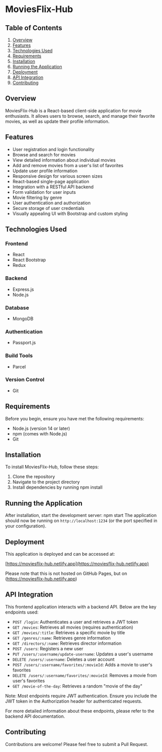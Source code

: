 # MoviesFlix-Hub

## Table of Contents
1. [Overview](#overview)
2. [Features](#features)
3. [Technologies Used](#technologies-used)
4. [Requirements](#requirements)
5. [Installation](#installation)
6. [Running the Application](#running-the-application)
7. [Deployment](#deployment)
8. [API Integration](#api-integration)
9. [Contributing](#contributing)

## Overview

MoviesFlix-Hub is a React-based client-side application for movie enthusiasts. It allows users to browse, search, and manage their favorite movies, as well as update their profile information.

## Features

- User registration and login functionality
- Browse and search for movies
- View detailed information about individual movies
- Add and remove movies from a user's list of favorites
- Update user profile information
- Responsive design for various screen sizes
- React-based single-page application
- Integration with a RESTful API backend
- Form validation for user inputs
- Movie filtering by genre
- User authentication and authorization
- Secure storage of user credentials
- Visually appealing UI with Bootstrap and custom styling

## Technologies Used

### Frontend
- React
- React Bootstrap
- Redux

### Backend
- Express.js
- Node.js

### Database
- MongoDB

### Authentication
- Passport.js

### Build Tools
- Parcel

### Version Control
- Git

## Requirements

Before you begin, ensure you have met the following requirements:
* Node.js (version 14 or later)
* npm (comes with Node.js)
* Git

## Installation

To install MoviesFlix-Hub, follow these steps:

1. Clone the repository
2. Navigate to the project directory
3. Install dependencies by running npm install

## Running the Application

After installation, start the development server: npm start
The application should now be running on `http://localhost:1234` (or the port specified in your configuration).


## Deployment

This application is deployed and can be accessed at:

[https://moviesflix-hub.netlify.app](https://moviesflix-hub.netlify.app)

Please note that this is not hosted on GitHub Pages, but on (https://moviesflix-hub.netlify.app)

## API Integration

This frontend application interacts with a backend API. Below are the key endpoints used:

- `POST /login`: Authenticates a user and retrieves a JWT token
- `GET /movies`: Retrieves all movies (requires authentication)
- `GET /movies/:title`: Retrieves a specific movie by title
- `GET /genres/:name`: Retrieves genre information
- `GET /directors/:name`: Retrieves director information
- `POST /users`: Registers a new user
- `PUT /users/:username/update-username`: Updates a user's username
- `DELETE /users/:username`: Deletes a user account
- `POST /users/:username/favorites/:movieId`: Adds a movie to user's favorites
- `DELETE /users/:username/favorites/:movieId`: Removes a movie from user's favorites
- `GET /movie-of-the-day`: Retrieves a random "movie of the day"

Note: Most endpoints require JWT authentication. Ensure you include the JWT token in the Authorization header for authenticated requests.

For more detailed information about these endpoints, please refer to the backend API documentation.

## Contributing

Contributions are welcome! Please feel free to submit a Pull Request.

